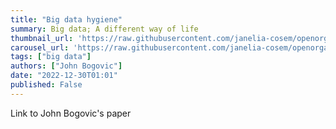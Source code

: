 ```yaml
---
title: "Big data hygiene"
summary: Big data; A different way of life
thumbnail_url: 'https://raw.githubusercontent.com/janelia-cosem/openorganelle-blog/main/assets/...jpg'
carousel_url: 'https://raw.githubusercontent.com/janelia-cosem/openorganelle-blog/main/assets/...jpg'
tags: ["big data"]
authors: ["John Bogovic"]
date: "2022-12-30T01:01"
published: False
---
```


Link to John Bogovic's paper
